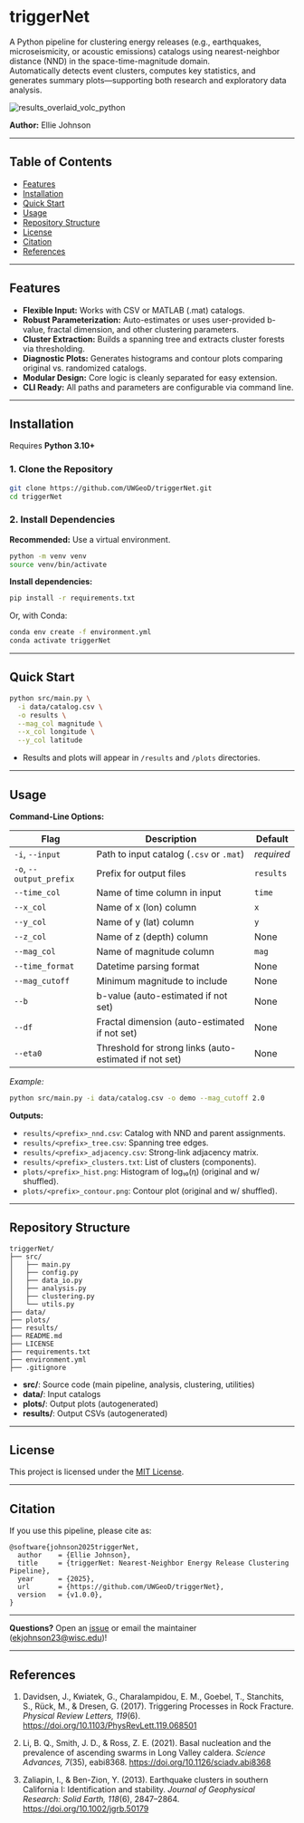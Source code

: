 # triggerNet

A Python pipeline for clustering energy releases (e.g., earthquakes, microseismicity, or acoustic emissions) catalogs using nearest-neighbor distance (NND) in the space-time-magnitude domain.  
Automatically detects event clusters, computes key statistics, and generates summary plots—supporting both research and exploratory data analysis.

![results_overlaid_volc_python](https://github.com/user-attachments/assets/68aa4619-3918-4830-ac76-09d74d65068a)


**Author:** Ellie Johnson

---

## Table of Contents

- [Features](#features)
- [Installation](#installation)
- [Quick Start](#quick-start)
- [Usage](#usage)
- [Repository Structure](#repository-structure)
- [License](#license)
- [Citation](#citation)
- [References](#references)

---

## Features

- **Flexible Input:** Works with CSV or MATLAB (.mat) catalogs.
- **Robust Parameterization:** Auto-estimates or uses user-provided b-value, fractal dimension, and other clustering parameters.
- **Cluster Extraction:** Builds a spanning tree and extracts cluster forests via thresholding.
- **Diagnostic Plots:** Generates histograms and contour plots comparing original vs. randomized catalogs.
- **Modular Design:** Core logic is cleanly separated for easy extension.
- **CLI Ready:** All paths and parameters are configurable via command line.

---

## Installation

Requires **Python 3.10+**

### 1. Clone the Repository

```bash
git clone https://github.com/UWGeoD/triggerNet.git
cd triggerNet
````

### 2. Install Dependencies

**Recommended:** Use a virtual environment.

```bash
python -m venv venv
source venv/bin/activate
```

**Install dependencies:**

```bash
pip install -r requirements.txt
```

Or, with Conda:

```bash
conda env create -f environment.yml
conda activate triggerNet
```

---

## Quick Start

```bash
python src/main.py \
  -i data/catalog.csv \
  -o results \
  --mag_col magnitude \
  --x_col longitude \
  --y_col latitude
```

* Results and plots will appear in `/results` and `/plots` directories.

---

## Usage

**Command-Line Options:**

| Flag                    | Description                                             | Default    |
| ----------------------- | ------------------------------------------------------- | ---------- |
| `-i`, `--input`         | Path to input catalog (`.csv` or `.mat`)                | *required* |
| `-o`, `--output_prefix` | Prefix for output files                                 | `results`  |
| `--time_col`            | Name of time column in input                            | `time`     |
| `--x_col`               | Name of x (lon) column                                  | `x`        |
| `--y_col`               | Name of y (lat) column                                  | `y`        |
| `--z_col`               | Name of z (depth) column                                | None       |
| `--mag_col`             | Name of magnitude column                                | `mag`      |
| `--time_format`         | Datetime parsing format                                 | None       |
| `--mag_cutoff`          | Minimum magnitude to include                            | None       |
| `--b`                   | b-value (auto-estimated if not set)                     | None       |
| `--df`                  | Fractal dimension (auto-estimated if not set)           | None       |
| `--eta0`                | Threshold for strong links (auto-estimated if not set)  | None       |

*Example:*

```bash
python src/main.py -i data/catalog.csv -o demo --mag_cutoff 2.0
```

**Outputs:**

* `results/<prefix>_nnd.csv`: Catalog with NND and parent assignments.
* `results/<prefix>_tree.csv`: Spanning tree edges.
* `results/<prefix>_adjacency.csv`: Strong-link adjacency matrix.
* `results/<prefix>_clusters.txt`: List of clusters (components).
* `plots/<prefix>_hist.png`: Histogram of log₁₀(η) (original and w/ shuffled).
* `plots/<prefix>_contour.png`: Contour plot (original and w/ shuffled).

---

## Repository Structure

```
triggerNet/
├── src/
│   ├── main.py
│   ├── config.py
│   ├── data_io.py
│   ├── analysis.py
│   ├── clustering.py
│   └── utils.py
├── data/
├── plots/
├── results/
├── README.md
├── LICENSE
├── requirements.txt
├── environment.yml
├── .gitignore
```

* **src/**: Source code (main pipeline, analysis, clustering, utilities)
* **data/**: Input catalogs
* **plots/**: Output plots (autogenerated)
* **results/**: Output CSVs (autogenerated)

---

## License

This project is licensed under the [MIT License](LICENSE).

---

## Citation

If you use this pipeline, please cite as:

```
@software{johnson2025triggerNet,
  author    = {Ellie Johnson},
  title     = {triggerNet: Nearest-Neighbor Energy Release Clustering Pipeline},
  year      = {2025},
  url       = {https://github.com/UWGeoD/triggerNet},
  version   = {v1.0.0},
}
```

---

**Questions?**
Open an [issue](https://github.com/UWGeoD/triggerNet/issues) or email the maintainer (ekjohnson23@wisc.edu)!

---

## References

1. Davidsen, J., Kwiatek, G., Charalampidou, E. M., Goebel, T., Stanchits, S., Rück, M., & Dresen, G. (2017). Triggering Processes in Rock Fracture. *Physical Review Letters, 119*(6). https://doi.org/10.1103/PhysRevLett.119.068501

2. Li, B. Q., Smith, J. D., & Ross, Z. E. (2021). Basal nucleation and the prevalence of ascending swarms in Long Valley caldera. *Science Advances, 7*(35), eabi8368. https://doi.org/10.1126/sciadv.abi8368

3. Zaliapin, I., & Ben-Zion, Y. (2013). Earthquake clusters in southern California I: Identification and stability. *Journal of Geophysical Research: Solid Earth, 118*(6), 2847–2864. https://doi.org/10.1002/jgrb.50179

